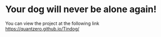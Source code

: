 # Your dog will never be alone again!

You can view the project at the following link https://quantzero.github.io/Tindog/
